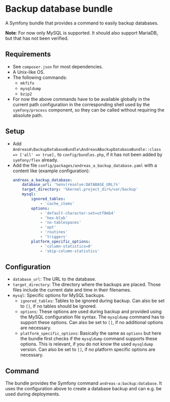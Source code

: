 # Backup database bundle

A Symfony bundle that provides a command to easily backup databases.

**Note**: For now only MySQL is supported. It should also support MariaDB, but that has not been verified.

## Requirements

- See `composer.json` for most dependencies.
- A Unix-like OS.
- The following commands:
  - `mkfifo`
  - `mysqldump`
  - `bzip2`
- For now the above commands have to be available globally in the current path configuration in the corresponding shell used by the `symfony/process` component, so they can be called without requiring the absolute path.

## Setup

- Add `AndreasA\BackupDatabaseBundle\AndreasABackupDatabaseBundle::class => ['all' => true],` to `config/bundles.php`, if it has not been added by `symfony/flex` already.
- Add the file `config/packages/andreas_a_backup_database.yaml` with a content like (example configuration):
  ```yaml
  andreas_a_backup_database:
      database_url: '%env(resolve:DATABASE_URL)%'
      target_directory: '%kernel.project_dir%/var/backup'
      mysql:
          ignored_tables:
              - 'cache_items'
          options:
              - 'default-character-set=utf8mb4'
              - 'hex-blob'
              - 'no-tablespaces'
              - 'opt'
              - 'routines'
              - 'triggers'
          platform_specific_options:
              - 'column-statistics=0'
              - 'skip-column-statistics'
  ```

## Configuration

- `database_url`: The URL to the database.
- `target_directory`: The directory where the backups are placed. Those files include the current date and time in their filenames.
- `mysql`: Specific options for MySQL backups.
  - `ignored_tables`: Tables to be ignored during backup. Can also be set to `[]`, if no tables should be ignored.
  - `options`: These options are used during backup and provided using the MySQL configuration file syntax. The `mysqldump` command has to support these options. Can also be set to `[]`, if no additional options are necessary.
  - `platform_specific_options`: Basically the same as `options` but here the bundle first checks if the `mysqldump` command supports these options. This is relevant, if you do not know the used `mysqldump` version. Can also be set to `[]`, if no platform specific options are necessary.

## Command

The bundle provides the Symfony command `andreas-a:backup:database`. It uses the configuration above to create a database backup and can e.g. be used during deployments.
